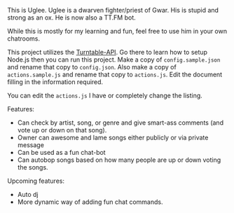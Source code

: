 This is Uglee. Uglee is a dwarven fighter/priest of Gwar. His is stupid and strong as an ox. 
He is now also a TT.FM bot. 

While this is mostly for my learning and fun, feel free to use him in your own chatrooms. 

This project utilizes the [Turntable-API](https://github.com/alaingilbert/Turntable-API). 
Go there to learn how to setup Node.js then you can run this project. Make a copy of `config.sample.json` 
and rename that copy to `config.json`. Also make a copy of `actions.sample.js` and rename that copy to 
`actions.js`. Edit the document filling in the information required.

You can edit the `actions.js` I have or completely change the listing.

Features:

* Can check by artist, song, or genre and give smart-ass comments (and vote up or down on that song).
* Owner can awesome and lame songs either publicly or via private message
* Can be used as a fun chat-bot
* Can autobop songs based on how many people are up or down voting the songs.

Upcoming features:
* Auto dj
* More dynamic way of adding fun chat commands.